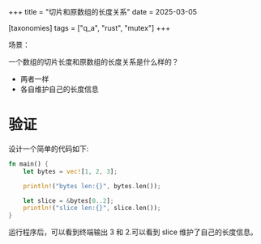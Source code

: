 +++
title = "切片和原数组的长度关系"
date = 2025-03-05

[taxonomies]
tags = ["q_a", "rust", "mutex"]
+++

场景：

一个数组的切片长度和原数组的长度关系是什么样的？

- 两者一样
- 各自维护自己的长度信息

<!-- more -->

# 验证

设计一个简单的代码如下:

```rust
fn main() {
    let bytes = vec![1, 2, 3];

    println!("bytes len:{}", bytes.len());

    let slice = &bytes[0..2];
    println!("slice len:{}", slice.len());
}

```

运行程序后，可以看到终端输出 3 和 2.可以看到 slice 维护了自己的长度信息。
